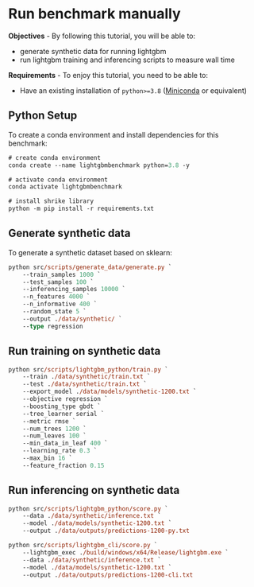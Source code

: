 # Run benchmark manually

**Objectives** - By following this tutorial, you will be able to:

- generate synthetic data for running lightgbm
- run lightgbm training and inferencing scripts to measure wall time

**Requirements** - To enjoy this tutorial, you need to be able to:

- Have an existing installation of `python>=3.8` ([Miniconda](https://docs.conda.io/en/latest/miniconda.html) or equivalent)

## Python Setup

To create a conda environment and install dependencies for this benchmark:

```ps
# create conda environment
conda create --name lightgbmbenchmark python=3.8 -y

# activate conda environment
conda activate lightgbmbenchmark

# install shrike library
python -m pip install -r requirements.txt
```

## Generate synthetic data

To generate a synthetic dataset based on sklearn:

```ps
python src/scripts/generate_data/generate.py `
    --train_samples 1000 `
    --test_samples 100 `
    --inferencing_samples 10000 `
    --n_features 4000 `
    --n_informative 400 `
    --random_state 5 `
    --output ./data/synthetic/ `
    --type regression
```

## Run training on synthetic data

```ps
python src/scripts/lightgbm_python/train.py `
    --train ./data/synthetic/train.txt `
    --test ./data/synthetic/train.txt `
    --export_model ./data/models/synthetic-1200.txt `
    --objective regression `
    --boosting_type gbdt `
    --tree_learner serial `
    --metric rmse `
    --num_trees 1200 `
    --num_leaves 100 `
    --min_data_in_leaf 400 `
    --learning_rate 0.3 `
    --max_bin 16 `
    --feature_fraction 0.15
```

## Run inferencing on synthetic data

```ps
python src/scripts/lightgbm_python/score.py `
    --data ./data/synthetic/inference.txt `
    --model ./data/models/synthetic-1200.txt `
    --output ./data/outputs/predictions-1200-py.txt
```

```ps
python src/scripts/lightgbm_cli/score.py `
    --lightgbm_exec ./build/windows/x64/Release/lightgbm.exe `
    --data ./data/synthetic/inference.txt `
    --model ./data/models/synthetic-1200.txt `
    --output ./data/outputs/predictions-1200-cli.txt
```
